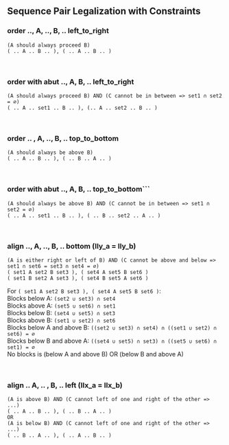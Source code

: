 ## Sequence Pair Legalization with Constraints

### order .., A, .., B, .. left_to_right
```
(A should always proceed B)
( .. A .. B .. ), ( .. A .. B .. )
```

&nbsp;
### order with abut .., A, B, .. left_to_right
```
(A should always proceed B) AND (C cannot be in between => set1 ∩ set2 = ∅)
( .. A .. set1 .. B .. ), (.. A .. set2 .. B .. )
```

&nbsp;
### order .. , A, .., B, .. top_to_bottom
```
(A should always be above B)
( .. A .. B .. ), ( .. B .. A .. )
```

&nbsp;
### order with abut .., A, B, .. top_to_bottom```
```
(A should always be above B) AND (C cannot be in between => set1 ∩ set2 = ∅)
( .. A .. set1 .. B .. ), ( .. B .. set2 .. A .. )
```

&nbsp;
### align .., A, .., B, ..  bottom (lly_a = lly_b)
```
(A is either right or left of B) AND (C cannot be above and below => set1 ∩ set6 = set3 ∩ set4 = ∅)
( set1 A set2 B set3 ), ( set4 A set5 B set6 )
( set1 B set2 A set3 ), ( set4 B set5 A set6 )
```
For `( set1 A set2 B set3 ), ( set4 A set5 B set6 )`:  
Blocks below A: `(set2 ∪ set3) ∩ set4`  
Blocks above A: `(set5 ∪ set6) ∩ set1`  
Blocks below B: `(set4 ∪ set5) ∩ set3`  
Blocks above B: `(set1 ∪ set2) ∩ set6`  
Blocks below A and above B: `((set2 ∪ set3) ∩ set4) ∩ ((set1 ∪ set2) ∩ set6) = ∅`  
Blocks below B and above A: `((set4 ∪ set5) ∩ set3) ∩ ((set5 ∪ set6) ∩ set1) = ∅`  
No blocks is (below A and above B) OR (below B and above A) 

&nbsp;
### align .. A, .. , B, .. left (llx_a = llx_b)
```
(A is above B) AND (C cannot left of one and right of the other => ...)
( .. A .. B .. ), ( .. B .. A .. )
OR
(A is below B) AND (C cannot left of one and right of the other => ...)
( .. B .. A .. ), ( .. A .. B .. )
```
